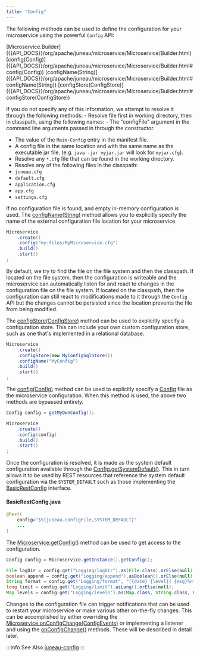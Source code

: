 ```yaml
---
title: "Config"
---
```


The following methods can be used to define the configuration for your microservice using the powerful `Config` API:

<tree>
<node-0><java-class>[Microservice.Builder]({{API_DOCS}}/org/apache/juneau/microservice/Microservice/Builder.html)</java-class></node-0>
<node-1><java-method>[config(Config)]({{API_DOCS}}/org/apache/juneau/microservice/Microservice/Builder.html#config(Config))</java-method></node-1>
<node-1><java-method>[configName(String)]({{API_DOCS}}/org/apache/juneau/microservice/Microservice/Builder.html#configName(String))</java-method></node-1>
<node-1><java-method>[configStore(ConfigStore)]({{API_DOCS}}/org/apache/juneau/microservice/Microservice/Builder.html#configStore(ConfigStore))</java-method></node-1>
</tree>

If you do not specify any of this information, we attempt to resolve it through the following methods: - Resolve file
first in working directory, then in classpath, using the following names: - The "configFile" argument in the command
line arguments passed in through the constructor.

- The value of the `Main-Config` entry in the manifest file.
- A config file in the same location and with the same name as the executable jar file. (e.g. `java -jar myjar.jar` will look for `myjar.cfg`).
- Resolve any `*.cfg` file that can be found in the working directory.
- Resolve any of the following files in the classpath:
- `juneau.cfg`
- `default.cfg`
- `application.cfg`
- `app.cfg`
- `settings.cfg`

If no configuration file is found, and empty in-memory configuration is used.
The [configName(String)]({{API_DOCS}}/org/apache/juneau/microservice/Microservice/Builder.html#configName(String))
method allows you to explicitly specify the name of the external configuration file location for your microservice.

```java
Microservice
    .create()
    .config("my-files/MyMicroservice.cfg")
    .build()
    .start()
;
```

By default, we try to find the file on the file system and then the classpath.
If located on the file system, then the configuration is writeable and the microservice can automatically listen for and
react to changes in the configuration file on the file system.
If located on the classpath, then the configuration can still react to modifications made to it through the `Config` API
but the changes cannot be persisted since the location prevents the file from being modified.

The [configStore(ConfigStore)]({{API_DOCS}}/org/apache/juneau/microservice/Microservice/Builder.html#configStore(ConfigStore)) method can be used to explicitly specify a configuration store.
This can include your own custom configuration store, such as one that's implemented in a relational database.

```java
Microservice
    .create()
    .configStore(new MyConfigSqlStore())
    .configName("MyConfig")
    .build()
    .start()
;
```

The [config(Config)]({{API_DOCS}}/org/apache/juneau/microservice/Microservice/Builder.html#config(Config)) method can be
used to explicitly specify a [Config]({{API_DOCS}}/org/apache/juneau/config/Config.html) file as the microservice
configuration.
When this method is used, the above two methods are bypassed entirely.

```java
Config config = getMyOwnConfig();

Microservice
    .create()
    .config(config)
    .build()
    .start()
;
```

Once the configuration is resolved, it is made as the system default configuration available through the [Config.getSystemDefault()]({{API_DOCS}}/org/apache/juneau/config/Config.html#getSystemDefault()).
This in turn allows it to be used by REST resources that reference the system default configuration via the
`SYSTEM_DEFAULT` such as those implementing the [BasicRestConfig]({{API_DOCS}}/org/apache/juneau/rest/config/BasicRestConfig.html) interface.

#### BasicRestConfig.java

```java
@Rest(
    config="$S{juneau.configFile,SYSTEM_DEFAULT}"
    ...
)
```

The [Microservice.getConfig()]({{API_DOCS}}/org/apache/juneau/microservice/Microservice.html#getConfig()) method can be
used to get access to the configuration.

```java
Config config = Microservice.getInstance().getConfig();

File logDir = config.get("Logging/logDir").as(File.class).orElse(null);
boolean append = config.get("Logging/append").asBoolean().orElse(null);
String format = config.get("Logging/format", "[{date} {level}] {msg}%n").orElse(null);
long limit = config.get("Logging/limit").asLong().orElse(null);
Map levels = config.get("Logging/levels").as(Map.class, String.class, Level.class).orElse(null);
```

Changes to the configuration file can trigger notifications that can be used to restart your microservice or make
various other on-the-fly changes.
This can be accomplished by either overriding the [Microservice.onConfigChange(ConfigEvents)]({{API_DOCS}}/org/apache/juneau/microservice/Microservice.html#onConfigChange(ConfigEvents)) or implementing a listener and using the [onConfigChange()]({{API_DOCS}}/org/apache/juneau/microservice/MicroserviceListener.html#onConfigChange(Microservice,ConfigEvents)) methods.
These will be described in detail later.

:::info See Also
[juneau-config](TODO.md)
:::